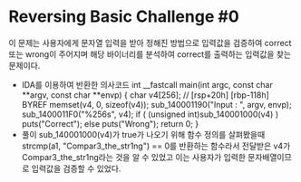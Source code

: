 # Reversing Basic Challenge #0

이 문제는 사용자에게 문자열 입력을 받아 정해진 방법으로 입력값을 검증하여 correct 또는 wrong이 주어지며 해당 바이너리를 분석하여 correct를 출력하는 입력값을 찾는 문제이다.

- IDA를 이용하여 반환한 의사코드
int __fastcall main(int argc, const char **argv, const char **envp)
{
  char v4[256]; // [rsp+20h] [rbp-118h] BYREF
  memset(v4, 0, sizeof(v4));
  sub_140001190("Input : ", argv, envp);
  sub_1400011F0("%256s", v4);
  if ( (unsigned int)sub_140001000(v4) )
    puts("Correct");
  else
    puts("Wrong");
  return 0;
}
- 풀이
sub_140001000(v4)가 true가 나오기 위해 함수 정의를 살펴봤을때 strcmp(a1, "Compar3_the_str1ng") == 0를 반환하는 함수라서 전달받은 v4가 Compar3_the_str1ng라는 것을 알 수 있었고 이는 사용자가 입력한 문자배열이므로 입력값을 검증할 수 있었다.